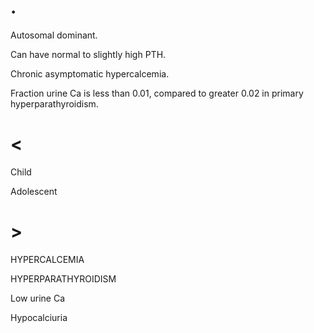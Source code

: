 # .

Autosomal dominant.

Can have normal to slightly high PTH.

Chronic asymptomatic hypercalcemia.

Fraction urine Ca is less than 0.01, compared to greater 0.02 in primary hyperparathyroidism.

# <

Child

Adolescent

# >

HYPERCALCEMIA

HYPERPARATHYROIDISM

Low urine Ca

Hypocalciuria
